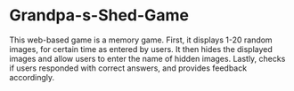 # Grandpa-s-Shed-Game
This web-based game is a memory game. First, it displays 1-20 random images, for certain time as entered by users. It then hides the displayed images and allow users to enter the name of hidden images. Lastly, checks if users responded with correct answers, and provides feedback accordingly.
